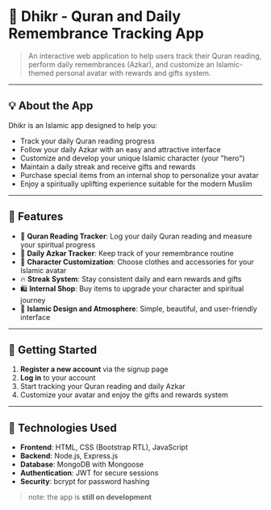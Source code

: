 # 🌙 Dhikr - Quran and Daily Remembrance Tracking App

> An interactive web application to help users track their Quran reading, perform daily remembrances (Azkar), and customize an Islamic-themed personal avatar with rewards and gifts system.

---

## 💡 About the App

Dhikr is an Islamic app designed to help you:

- Track your daily Quran reading progress  
- Follow your daily Azkar with an easy and attractive interface  
- Customize and develop your unique Islamic character (your "hero")  
- Maintain a daily streak and receive gifts and rewards  
- Purchase special items from an internal shop to personalize your avatar  
- Enjoy a spiritually uplifting experience suitable for the modern Muslim  

---

## 🎯 Features

- 📖 **Quran Reading Tracker**: Log your daily Quran reading and measure your spiritual progress  
- 🧠 **Daily Azkar Tracker**: Keep track of your remembrance routine  
- 🧕 **Character Customization**: Choose clothes and accessories for your Islamic avatar  
- 🔥 **Streak System**: Stay consistent daily and earn rewards and gifts  
- 🛍️ **Internal Shop**: Buy items to upgrade your character and spiritual journey  
- 🕌 **Islamic Design and Atmosphere**: Simple, beautiful, and user-friendly interface  

---

## 🚀 Getting Started

1. **Register a new account** via the signup page  
2. **Log in** to your account  
3. Start tracking your Quran reading and daily Azkar  
4. Customize your avatar and enjoy the gifts and rewards system  

---

## 🔧 Technologies Used

- **Frontend**: HTML, CSS (Bootstrap RTL), JavaScript  
- **Backend**: Node.js, Express.js  
- **Database**: MongoDB with Mongoose  
- **Authentication**: JWT for secure sessions  
- **Security**: bcrypt for password hashing  
> note:
> the app is **still on development**

